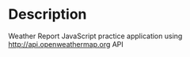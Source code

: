 # Description
Weather Report JavaScript practice application using http://api.openweathermap.org API

